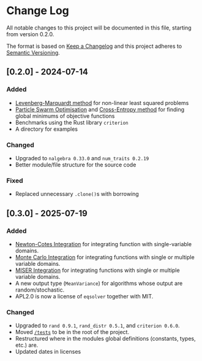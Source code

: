 # Change Log
All notable changes to this project will be documented in this file, starting from version 0.2.0.

The format is based on [Keep a Changelog](http://keepachangelog.com/)
and this project adheres to [Semantic Versioning](http://semver.org/).

## [0.2.0] - 2024-07-14

### Added
- [Levenberg-Marquardt method](https://en.wikipedia.org/wiki/Levenberg%E2%80%93Marquardt_algorithm) for non-linear least squared problems
- [Particle Swarm Optimisation](https://en.wikipedia.org/wiki/Particle_swarm_optimization) and [Cross-Entropy method](https://en.wikipedia.org/wiki/Cross-entropy) for finding global minimums of objective functions
- Benchmarks using the Rust library `criterion`
- A directory for examples

### Changed
- Upgraded to `nalgebra 0.33.0` and `num_traits 0.2.19`
- Better module/file structure for the source code

### Fixed
- Replaced unnecessary `.clone()`s with borrowing

## [0.3.0] - 2025-07-19

### Added
- [Newton-Cotes Integration](https://en.wikipedia.org/wiki/Newton%E2%80%93Cotes_formulas) for
  integrating function with single-variable domains.
- [Monte Carlo Integration](https://en.wikipedia.org/wiki/Monte_Carlo_integration) for integrating
  functions with single or multiple variable domains.
- [MISER Integration](https://doi.org/10.1063/1.4822899) for integrating
  functions with single or multiple variable domains.
- A new output type (`MeanVariance`) for algorithms whose output are random/stochastic.
- APL2.0 is now a license of `eqsolver` together with MIT.

### Changed
- Upgraded to `rand 0.9.1`, `rand_distr 0.5.1`, and `criterion 0.6.0`.
- Moved [`/tests`](./tests) to be in the root of the project.
- Restructured where in the modules global definitions (constants, types, etc.) are.
- Updated dates in licenses
